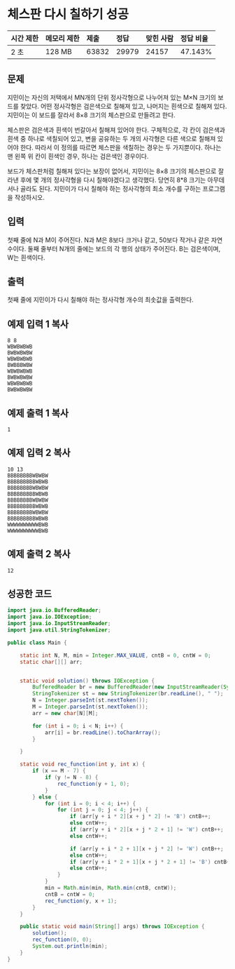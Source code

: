 # 체스판 다시 칠하기 성공

| 시간 제한 | 메모리 제한 | 제출  | 정답  | 맞힌 사람 | 정답 비율 |
| :-------- | :---------- | :---- | :---- | :-------- | :-------- |
| 2 초      | 128 MB      | 63832 | 29979 | 24157     | 47.143%   |

## 문제

지민이는 자신의 저택에서 MN개의 단위 정사각형으로 나누어져 있는 M×N 크기의 보드를 찾았다. 어떤 정사각형은 검은색으로 칠해져 있고, 나머지는 흰색으로 칠해져 있다. 지민이는 이 보드를 잘라서 8×8 크기의 체스판으로 만들려고 한다.

체스판은 검은색과 흰색이 번갈아서 칠해져 있어야 한다. 구체적으로, 각 칸이 검은색과 흰색 중 하나로 색칠되어 있고, 변을 공유하는 두 개의 사각형은 다른 색으로 칠해져 있어야 한다. 따라서 이 정의를 따르면 체스판을 색칠하는 경우는 두 가지뿐이다. 하나는 맨 왼쪽 위 칸이 흰색인 경우, 하나는 검은색인 경우이다.

보드가 체스판처럼 칠해져 있다는 보장이 없어서, 지민이는 8×8 크기의 체스판으로 잘라낸 후에 몇 개의 정사각형을 다시 칠해야겠다고 생각했다. 당연히 8*8 크기는 아무데서나 골라도 된다. 지민이가 다시 칠해야 하는 정사각형의 최소 개수를 구하는 프로그램을 작성하시오.

## 입력

첫째 줄에 N과 M이 주어진다. N과 M은 8보다 크거나 같고, 50보다 작거나 같은 자연수이다. 둘째 줄부터 N개의 줄에는 보드의 각 행의 상태가 주어진다. B는 검은색이며, W는 흰색이다.

## 출력

첫째 줄에 지민이가 다시 칠해야 하는 정사각형 개수의 최솟값을 출력한다.

## 예제 입력 1 복사

```
8 8
WBWBWBWB
BWBWBWBW
WBWBWBWB
BWBBBWBW
WBWBWBWB
BWBWBWBW
WBWBWBWB
BWBWBWBW
```

## 예제 출력 1 복사

```
1
```

## 예제 입력 2 복사

```
10 13
BBBBBBBBWBWBW
BBBBBBBBBWBWB
BBBBBBBBWBWBW
BBBBBBBBBWBWB
BBBBBBBBWBWBW
BBBBBBBBBWBWB
BBBBBBBBWBWBW
BBBBBBBBBWBWB
WWWWWWWWWWBWB
WWWWWWWWWWBWB
```

## 예제 출력 2 복사

```
12
```



## 성공한 코드

~~~java
import java.io.BufferedReader;
import java.io.IOException;
import java.io.InputStreamReader;
import java.util.StringTokenizer;

public class Main {

    static int N, M, min = Integer.MAX_VALUE, cntB = 0, cntW = 0;
    static char[][] arr;


    static void solution() throws IOException {
        BufferedReader br = new BufferedReader(new InputStreamReader(System.in));
        StringTokenizer st = new StringTokenizer(br.readLine(), " ");
        N = Integer.parseInt(st.nextToken());
        M = Integer.parseInt(st.nextToken());
        arr = new char[N][M];

        for (int i = 0; i < N; i++) {
            arr[i] = br.readLine().toCharArray();
        }

    }

    static void rec_function(int y, int x) {
        if (x == M - 7) {
            if (y != N - 8) {
                rec_function(y + 1, 0);
            }
        } else {
            for (int i = 0; i < 4; i++) {
                for (int j = 0; j < 4; j++) {
                    if (arr[y + i * 2][x + j * 2] != 'B') cntB++;
                    else cntW++;
                    if (arr[y + i * 2][x + j * 2 + 1] != 'W') cntB++;
                    else cntW++;

                    if (arr[y + i * 2 + 1][x + j * 2] != 'W') cntB++;
                    else cntW++;
                    if (arr[y + i * 2 + 1][x + j * 2 + 1] != 'B') cntB++;
                    else cntW++;
                }
            }
            min = Math.min(min, Math.min(cntB, cntW));
            cntB = cntW = 0;
            rec_function(y, x + 1);
        }
    }

    public static void main(String[] args) throws IOException {
        solution();
        rec_function(0, 0);
        System.out.println(min);
    }
}
~~~

